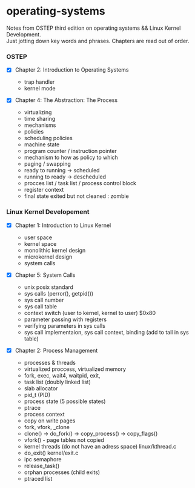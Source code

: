 # operating-systems
Notes from OSTEP third edition on operating systems && Linux Kernel Development. </br>
Just jotting down key words and phrases. Chapters are read out of order. 


### OSTEP
- [x] Chapter 2: Introduction to Operating Systems 
   * trap handler
   * kernel mode
   
- [x] Chapter 4: The Abstraction: The Process
   * virtualizing 
   * time sharing
   * mechanisms
   * policies 
   * scheduling policies 
   * machine state
   * program counter / instruction pointer
   * mechanism to how as policy to which 
   * paging / swapping 
   * ready to running -> scheduled 
   * running to ready -> descheduled
   * procces list / task list / process control block
   * register context 
   * final state exited but not cleaned : zombie 
   
### Linux Kernel Developement 
- [x] Chapter 1: Introduction to Linux Kernel 
   * user space 
   * kernel space
   * monolithic kernel design
   * microkernel design 
   * system calls
   
- [x] Chapter 5: System Calls 
   * unix posix standard
   * sys calls (perror(),  getpid())
   * sys call number 
   * sys call table 
   * context switch (user to kernel, kernel to user) $0x80 
   * parameter passing with registers
   * verifying parameters in sys calls 
   * sys call implementaion, sys call context, binding (add to tail in sys table)
   
 - [x] Chapter 2: Process Management
   * processes & threads
   * virtualized proccess, virtualized memory
   * fork, exec, wait4, waitpid, exit,
   * task list (doubly linked list)
   * slab allocator 
   * pid_t (PID)
   * process state (5 possible states)
   * ptrace 
   * process context
   * copy on write pages
   * fork, vfork, _clone
   * clone() -> do_fork() -> copy_process() -> copy_flags()
   * vfork() - page tables not copied
   * kernel threads (do not have an adress space) linux/kthread.c
   * do_exit() kernel/exit.c
   * ipc semaphore 
   * release_task()
   * orphan processes (child exits)
   * ptraced list 
